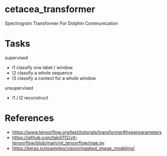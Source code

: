 # cetacea_transformer
Spectrogram  Transformer For Dolphin Communication

# Tasks

supervised
* l1 classify one label / window
* l2 classify a whole sequence
* l3 classify a contect for a whole window

unsupervised
* l1 / l2 reconstruct

# References
* https://www.tensorflow.org/text/tutorials/transformer#hyperparameters
* https://github.com/taki0112/vit-tensorflow/blob/main/vit_tensorflow/mae.py
* https://keras.io/examples/vision/masked_image_modeling/
